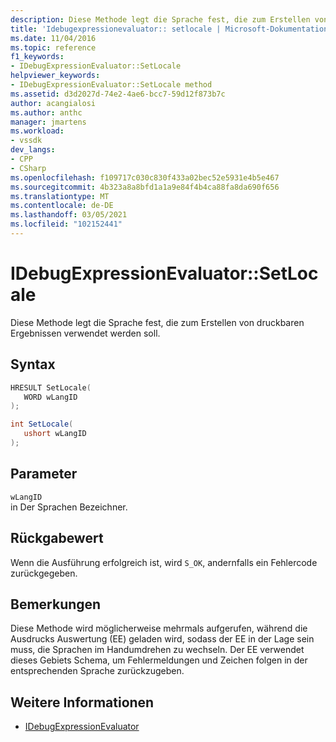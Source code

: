```yaml
---
description: Diese Methode legt die Sprache fest, die zum Erstellen von druckbaren Ergebnissen verwendet werden soll.
title: 'Idebugexpressionevaluator:: setlocale | Microsoft-Dokumentation'
ms.date: 11/04/2016
ms.topic: reference
f1_keywords:
- IDebugExpressionEvaluator::SetLocale
helpviewer_keywords:
- IDebugExpressionEvaluator::SetLocale method
ms.assetid: d3d2027d-74e2-4ae6-bcc7-59d12f873b7c
author: acangialosi
ms.author: anthc
manager: jmartens
ms.workload:
- vssdk
dev_langs:
- CPP
- CSharp
ms.openlocfilehash: f109717c030c830f433a02bec52e5931e4b5e467
ms.sourcegitcommit: 4b323a8a8bfd1a1a9e84f4b4ca88fa8da690f656
ms.translationtype: MT
ms.contentlocale: de-DE
ms.lasthandoff: 03/05/2021
ms.locfileid: "102152441"
---
```

# <a name="idebugexpressionevaluatorsetlocale"></a>IDebugExpressionEvaluator::SetLocale
Diese Methode legt die Sprache fest, die zum Erstellen von druckbaren Ergebnissen verwendet werden soll.

## <a name="syntax"></a>Syntax

```cpp
HRESULT SetLocale( 
   WORD wLangID
);
```

```csharp
int SetLocale(
   ushort wLangID
);
```

## <a name="parameters"></a>Parameter
`wLangID`\
in Der Sprachen Bezeichner.

## <a name="return-value"></a>Rückgabewert
 Wenn die Ausführung erfolgreich ist, wird `S_OK`, andernfalls ein Fehlercode zurückgegeben.

## <a name="remarks"></a>Bemerkungen
 Diese Methode wird möglicherweise mehrmals aufgerufen, während die Ausdrucks Auswertung (EE) geladen wird, sodass der EE in der Lage sein muss, die Sprachen im Handumdrehen zu wechseln. Der EE verwendet dieses Gebiets Schema, um Fehlermeldungen und Zeichen folgen in der entsprechenden Sprache zurückzugeben.

## <a name="see-also"></a>Weitere Informationen
- [IDebugExpressionEvaluator](../../../extensibility/debugger/reference/idebugexpressionevaluator.md)
